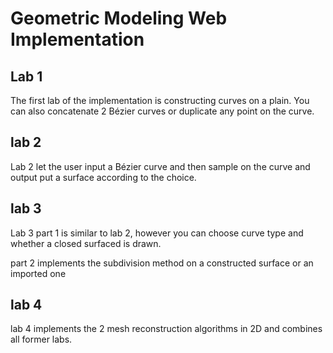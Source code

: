 # Geometric Modeling Web Implementation

## Lab 1

The first lab of the implementation is constructing curves on a plain. You can also concatenate 2 Bézier curves or duplicate any point on the curve.

## lab 2

Lab 2 let the user input a Bézier curve and then sample on the curve and output put a surface according to the choice.

## lab 3

Lab 3 part 1 is similar to lab 2, however you can choose curve type and whether a closed surfaced is drawn.

part 2 implements the subdivision method on a constructed surface or an imported one

## lab 4

lab 4 implements the 2 mesh reconstruction algorithms in 2D and combines all former labs.
